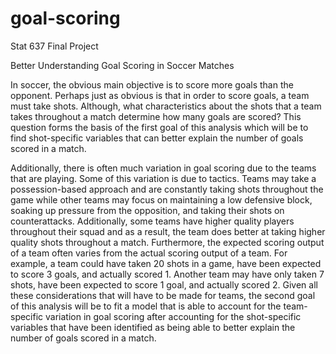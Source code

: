 # goal-scoring

Stat 637 Final Project

Better Understanding Goal Scoring in Soccer Matches

In soccer, the obvious main objective is to score more goals than the opponent. Perhaps just as
obvious is that in order to score goals, a team must take shots. Although, what characteristics
about the shots that a team takes throughout a match determine how many goals are scored? This
question forms the basis of the first goal of this analysis which will be to find shot-specific variables
that can better explain the number of goals scored in a match.

Additionally, there is often much variation in goal scoring due to the teams that are playing. Some
of this variation is due to tactics. Teams may take a possession-based approach and are constantly
taking shots throughout the game while other teams may focus on maintaining a low defensive block,
soaking up pressure from the opposition, and taking their shots on counterattacks. Additionally,
some teams have higher quality players throughout their squad and as a result, the team does better
at taking higher quality shots throughout a match. Furthermore, the expected scoring output of a
team often varies from the actual scoring output of a team. For example, a team could have taken
20 shots in a game, have been expected to score 3 goals, and actually scored 1. Another team may
have only taken 7 shots, have been expected to score 1 goal, and actually scored 2. Given all these
considerations that will have to be made for teams, the second goal of this analysis will be to fit
a model that is able to account for the team-specific variation in goal scoring after accounting for
the shot-specific variables that have been identified as being able to better explain the number of
goals scored in a match.

